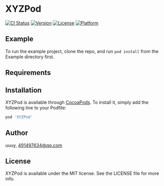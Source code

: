 # XYZPod

[![CI Status](https://img.shields.io/travis/uuuy/XYZPod.svg?style=flat)](https://travis-ci.org/uuuy/XYZPod)
[![Version](https://img.shields.io/cocoapods/v/XYZPod.svg?style=flat)](https://cocoapods.org/pods/XYZPod)
[![License](https://img.shields.io/cocoapods/l/XYZPod.svg?style=flat)](https://cocoapods.org/pods/XYZPod)
[![Platform](https://img.shields.io/cocoapods/p/XYZPod.svg?style=flat)](https://cocoapods.org/pods/XYZPod)

## Example

To run the example project, clone the repo, and run `pod install` from the Example directory first.

## Requirements

## Installation

XYZPod is available through [CocoaPods](https://cocoapods.org). To install
it, simply add the following line to your Podfile:

```ruby
pod 'XYZPod'
```

## Author

uuuy, 491497634@qq.com

## License

XYZPod is available under the MIT license. See the LICENSE file for more info.
